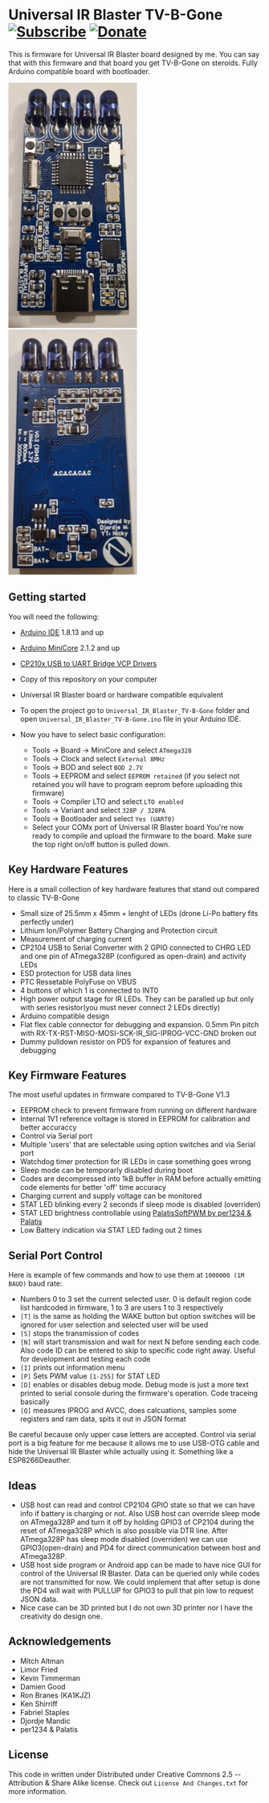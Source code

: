 # Universal IR Blaster TV-B-Gone [![Subscribe](https://img.shields.io/badge/Subscribe-YouTube-red)](https://www.youtube.com/channel/UCKv_SvHJWBPpDN_Mcyjr72A) [![Donate](https://img.shields.io/badge/Donate-PayPal-green.svg?color=blue)](https://paypal.me/DjordjeMandic)
 This is firmware for Universal IR Blaster board designed by me. You can say that with this firmware and that board you get
 TV-B-Gone on steroids. Fully Arduino compatible board with bootloader.

 <img src="Photos/UIRBV02Front.jpg" width="256" height="487" alt="Universal IR Blaster V0.2 Front"> <img src="Photos/UIRBV02Back.jpg" width="256" height="487" alt="Universal IR Blaster V0.2 Back">

 ## Getting started
 You will need the following:
  - [Arduino IDE](https://www.arduino.cc/en/software) 1.8.13 and up
  - [Arduino MiniCore](https://github.com/MCUdude/MiniCore) 2.1.2 and up
  - [CP210x USB to UART Bridge VCP Drivers](https://www.silabs.com/developers/usb-to-uart-bridge-vcp-drivers)
  - Copy of this repository on your computer
  - Universal IR Blaster board or hardware compatible equivalent

  - To open the project go to `Universal_IR_Blaster_TV-B-Gone` folder and open `Universal_IR_Blaster_TV-B-Gone.ino` file in your Arduino IDE.
  - Now you have to select basic configuration: 
    - Tools -> Board -> MiniCore and select `ATmega328`
    - Tools -> Clock and select `External 8MHz`
    - Tools -> BOD and select `BOD 2.7V`
    - Tools -> EEPROM and select `EEPROM retained` (if you select not retained you will have to program eeprom before uploading this firmware)
    - Tools -> Compiler LTO and select `LTO enabled`
    - Tools -> Variant and select `328P / 328PA`
    - Tools -> Bootloader and select `Yes (UART0)`
    - Select your COMx port of Universal IR Blaster board
 You're now ready to compile and upload the firmware to the board. Make sure the top right on/off button is pulled down.

 ## Key Hardware Features
 Here is a small collection of key hardware features that stand out compared to classic TV-B-Gone
  - Small size of 25.5mm x 45mm + lenght of LEDs (drone Li-Po battery fits perfectly under)
  - Lithium Ion/Polymer Battery Charging and Protection circuit
  - Measurement of charging current
  - CP2104 USB to Serial Converter with 2 GPIO connected to CHRG LED and one pin of ATmega328P (configured as open-drain) and activity LEDs
  - ESD protection for USB data lines
  - PTC Ressetable PolyFuse on VBUS
  - 4 buttons of which 1 is connected to INT0
  - High power output stage for IR LEDs. They can be paralled up but only with series resistor(you must never connect 2 LEDs directly)
  - Arduino compatible design
  - Flat flex cable connector for debugging and expansion. 0.5mm Pin pitch with RX-TX-RST-MISO-MOSI-SCK-IR_SIG-IPROG-VCC-GND broken out
  - Dummy pulldown resistor on PD5 for expansion of features and debugging

 ## Key Firmware Features
 The most useful updates in firmware compared to TV-B-Gone V1.3
  - EEPROM check to prevent firmware from running on different hardware
  - Internal 1V1 reference voltage is stored in EEPROM for calibration and better accuraccy
  - Control via Serial port
  - Multiple 'users' that are selectable using option switches and via Serial port
  - Watchdog timer protection for IR LEDs in case something goes wrong
  - Sleep mode can be temporarly disabled during boot
  - Codes are decompressed into 1kB buffer in RAM before actually emitting code elements for better 'off' time accuracy
  - Charging current and supply voltage can be monitored
  - STAT LED blinking every 2 seconds if sleep mode is disabled (overriden)
  - STAT LED brightness controllable using [PalatisSoftPWM by per1234 & Palatis](https://github.com/per1234/PalatisSoftPWM)
  - Low Battery indication via STAT LED fading out 2 times

 ## Serial Port Control
 Here is example of few commands and how to use them at `1000000 (1M BAUD)` baud rate:
  - Numbers 0 to 3 set the current selected user. 0 is default region code list hardcoded in firmware, 1 to 3 are users 1 to 3 respectively
  - `[T]` is the same as holding the WAKE button but option switches will be ignored for user selection and selected user will be used
  - `[S]` stops the transmission of codes
  - `[N]` will start transmission and wait for next N before sending each code. Also code ID can be entered to skip to specific code right away. Useful for development and testing each code
  - `[I]` prints out information menu
  - `[P]` Sets PWM value `[1-255]` for STAT LED
  - `[D]` enables or disables debug mode. Debug mode is just a more text printed to serial console during the firmware's operation. Code traceing basically
  - `[Q]` measures IPROG and AVCC, does calcuations, samples some registers and ram data, spits it out in JSON format

Be careful because only upper case letters are accepted. Control via serial port is a big feature for me because it allows me to use USB-OTG cable and hide the Universal IR Blaster while actually using it. Something like a ESP8266Deauther.

 ## Ideas 
  - USB host can read and control CP2104 GPIO state so that we can have info if battery is charging or not. Also USB host can override sleep mode on ATmega328P and turn it off by holding GPIO3 of CP2104 during the reset of ATmega328P which is also possible via DTR line. After ATmega328P has sleep mode disabled (overriden) we can use GPIO3(open-drain) and PD4 for direct communication between host and ATmega328P.
  - USB host side program or Android app can be made to have nice GUI for control of the Universal IR Blaster. Data can be queried only while codes are not transmitted for now. We could implement that after setup is done the PD4 will wait with PULLUP for GPIO3 to pull that pin low to request JSON data.
  - Nice case can be 3D printed but I do not own 3D printer nor I have the creativity do design one.

 ## Acknowledgements
  - Mitch Altman
  - Limor Fried
  - Kevin Timmerman
  - Damien Good
  - Ron Branes (KA1KJZ)
  - Ken Shirriff
  - Fabriel Staples
  - Djordje Mandic
  - per1234 & Palatis

 ## License
 This code in written under Distributed under Creative Commons 2.5 -- Attribution & Share Alike license. Check out `License And Changes.txt` for more information.

